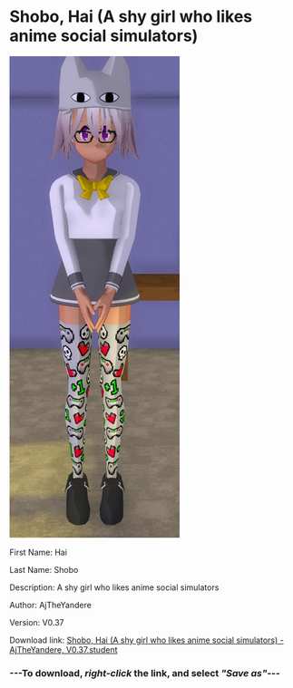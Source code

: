 # Shobo, Hai (A shy girl who likes anime social simulators)

<img src = "https://raw.githubusercontent.com/Arbiter1223/Daigaku-Gurashi-Custom-Students/master/Students/Files/Shobo%2C%20Hai%20(A%20shy%20girl%20who%20likes%20anime%20social%20simulators).png">

First Name: Hai

Last Name: Shobo

Description: A shy girl who likes anime social simulators

Author: AjTheYandere

Version: V0.37

Download link: <a href="https://raw.githubusercontent.com/Arbiter1223/Daigaku-Gurashi-Custom-Students/master/Students/Files/Shobo%2C%20Hai%20(A%20shy%20girl%20who%20likes%20anime%20social%20simulators)%20-%20AjTheYandere%2C%20V0.37.student">Shobo, Hai (A shy girl who likes anime social simulators) - AjTheYandere, V0.37.student</a>

### ---**To download, _right-click_ the link, and select _"Save as"_**---

